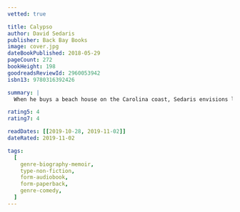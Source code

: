 ```yaml
---
vetted: true

title: Calypso
author: David Sedaris
publisher: Back Bay Books
image: cover.jpg
dateBookPublished: 2018-05-29
pageCount: 272
bookHeight: 198
goodreadsReviewId: 2960053942
isbn13: 9780316392426

summary: |
  When he buys a beach house on the Carolina coast, Sedaris envisions long, relaxing vacations spent playing board games and lounging in the sun with those he loves most. And life at the Sea Section, as he names the vacation home, is exactly as idyllic as he imagined, except for one tiny, vexing realization: it's impossible to take a vacation from yourself.

rating5: 4
rating7: 4

readDates: [[2019-10-28, 2019-11-02]]
dateRated: 2019-11-02

tags:
  [
    genre-biography-memoir,
    type-non-fiction,
    form-audiobook,
    form-paperback,
    genre-comedy,
  ]
---
```

